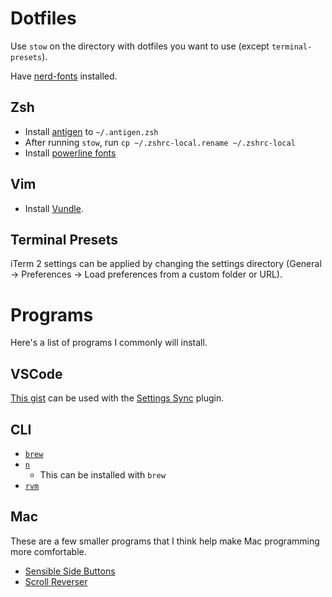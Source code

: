 # Dotfiles

Use `stow` on the directory with dotfiles you want to use (except `terminal-presets`).

Have [nerd-fonts](https://github.com/ryanoasis/nerd-fonts) installed.

## Zsh

* Install [antigen](https://github.com/zsh-users/antigen) to `~/.antigen.zsh`
* After running `stow`, run `cp ~/.zshrc-local.rename ~/.zshrc-local`
* Install [powerline fonts](https://github.com/powerline/fonts)

## Vim

* Install [Vundle](https://github.com/VundleVim/Vundle.vim).

## Terminal Presets

iTerm 2 settings can be applied by changing the settings directory
(General -> Preferences -> Load preferences from a custom folder or URL).

# Programs

Here's a list of programs I commonly will install.

## VSCode

[This gist](https://gist.github.com/NRauh/dfc127a60242d9b110ca355cbb0440f0) can be used with the [Settings Sync](https://marketplace.visualstudio.com/items?itemName=Shan.code-settings-sync) plugin.

## CLI

- [`brew`](https://brew.sh/)
- [`n`](https://github.com/tj/n)
  - This can be installed with `brew`
- [`rvm`](https://rvm.io/)

## Mac

These are a few smaller programs that I think help make Mac programming more comfortable.

* [Sensible Side Buttons](https://sensible-side-buttons.archagon.net/)
* [Scroll Reverser](https://pilotmoon.com/scrollreverser/)
